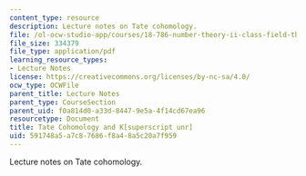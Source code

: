 ```yaml
---
content_type: resource
description: Lecture notes on Tate cohomology.
file: /ol-ocw-studio-app/courses/18-786-number-theory-ii-class-field-theory-spring-2016/591748a5a7c87686f8a48a5c20a7f959_MIT18_786S16_lec14.pdf
file_size: 334379
file_type: application/pdf
learning_resource_types:
- Lecture Notes
license: https://creativecommons.org/licenses/by-nc-sa/4.0/
ocw_type: OCWFile
parent_title: Lecture Notes
parent_type: CourseSection
parent_uid: f0a814d0-a33d-8447-9e5a-4f14cd67ea96
resourcetype: Document
title: Tate Cohomology and K[superscript unr]
uid: 591748a5-a7c8-7686-f8a4-8a5c20a7f959
---
```

Lecture notes on Tate cohomology.